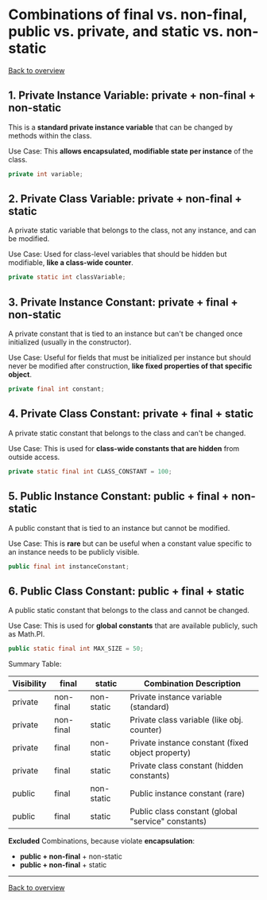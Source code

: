 # Combinations of final vs. non-final, public vs. private, and static vs. non-static
[Back to overview](./00_Java_SyntaxGuide.md)

## 1. Private Instance Variable: private + non-final + non-static

This is a **standard private instance variable** that can be changed by methods within the class.

Use Case: This **allows encapsulated, modifiable state per instance** of the class.

```java
private int variable;
```

## 2. Private Class Variable: private + non-final + static

A private static variable that belongs to the class, not any instance, and can be modified.

Use Case: Used for class-level variables that should be hidden but modifiable, **like a class-wide counter**.

```java
private static int classVariable;
```

## 3. Private Instance Constant: private + final + non-static

A private constant that is tied to an instance but can't be changed once initialized (usually in the constructor).

Use Case: Useful for fields that must be initialized per instance but should never be modified after construction, **like fixed properties of that specific object**.

```java
private final int constant;
```

## 4. Private Class Constant: private + final + static

A private static constant that belongs to the class and can't be changed.

Use Case: This is used for **class-wide constants that are hidden** from outside access.

```java
private static final int CLASS_CONSTANT = 100;
```

## 5. Public Instance Constant: public + final + non-static

A public constant that is tied to an instance but cannot be modified.

Use Case: This is **rare** but can be useful when a constant value specific to an instance needs to be publicly visible.

```java
public final int instanceConstant;
```

## 6. Public Class Constant: public + final + static

A public static constant that belongs to the class and cannot be changed.

Use Case: This is used for **global constants** that are available publicly, such as Math.PI.

```java
public static final int MAX_SIZE = 50;
```

Summary Table:

Visibility | final | static | Combination Description
-|-|-|-
private | non-final | non-static | Private instance variable (standard)
private | non-final | static | Private class variable (like obj. counter)
private | final | non-static | Private instance constant (fixed object property)
private | final | static | Private class constant (hidden constants)
public | final | non-static | Public instance constant (rare)
public | final | static | Public class constant (global "service" constants)

**Excluded** Combinations, because violate **encapsulation**:
- **public + non-final** + non-static
- **public + non-final** + static

---

[Back to overview](./00_Java_SyntaxGuide.md)
